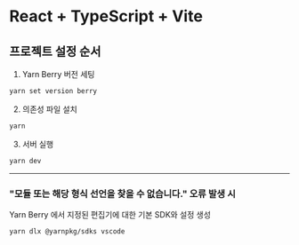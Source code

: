 # React + TypeScript + Vite

## 프로젝트 설정 순서

1. Yarn Berry 버전 세팅

```bash
yarn set version berry
```

2. 의존성 파일 설치

```bash
yarn
```

3. 서버 실행

```bash
yarn dev
```

---

### "모듈 또는 해당 형식 선언을 찾을 수 없습니다." 오류 발생 시

Yarn Berry 에서 지정된 편집기에 대한 기본 SDK와 설정 생성

```bash
yarn dlx @yarnpkg/sdks vscode
```
